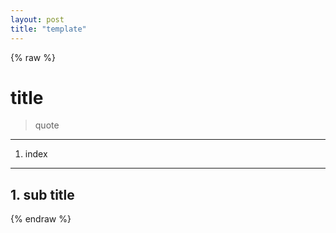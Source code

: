 ```yaml
---
layout: post
title: "template"
---
```


{% raw %}
# title

> quote

* * *

1. index

* * *

## 1. sub title

{% endraw %}
